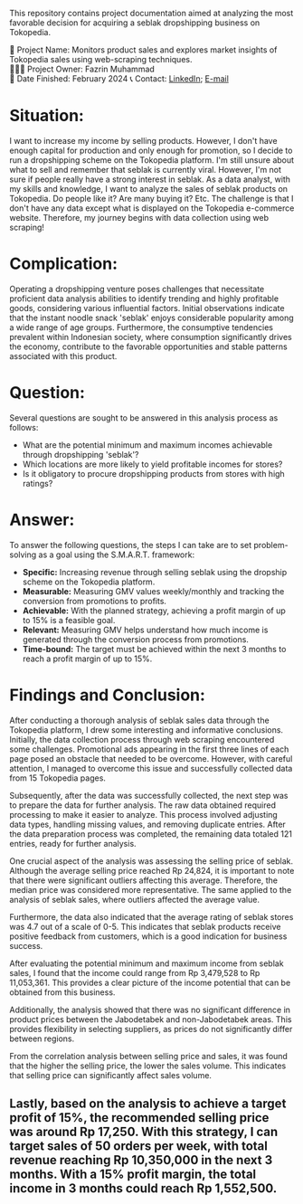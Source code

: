 This repository contains project documentation aimed at analyzing the most favorable decision for acquiring a seblak dropshipping business on Tokopedia.

🚩 Project Name: Monitors product sales and explores market insights of Tokopedia sales using web-scraping techniques.  
🙋🏻‍♂️ Project Owner: Fazrin Muhammad  
🏁 Date Finished: February 2024
📞 Contact: [LinkedIn](https://www.linkedin.com/in/fazrin-muhammad-199098153/); [E-mail](mailto:fazriinmuhammad@gmail.com)

# Situation:
I want to increase my income by selling products. However, I don't have enough capital for production and only enough for promotion, so I decide to run a dropshipping scheme on the Tokopedia platform. I'm still unsure about what to sell and remember that seblak is currently viral. However, I'm not sure if people really have a strong interest in seblak. As a data analyst, with my skills and knowledge, I want to analyze the sales of seblak products on Tokopedia. Do people like it? Are many buying it? Etc. The challenge is that I don't have any data except what is displayed on the Tokopedia e-commerce website. Therefore, my journey begins with data collection using web scraping!

# Complication:
Operating a dropshipping venture poses challenges that necessitate proficient data analysis abilities to identify trending and highly profitable goods, considering various influential factors. Initial observations indicate that the instant noodle snack 'seblak' enjoys considerable popularity among a wide range of age groups. Furthermore, the consumptive tendencies prevalent within Indonesian society, where consumption significantly drives the economy, contribute to the favorable opportunities and stable patterns associated with this product.

# Question:
Several questions are sought to be answered in this analysis process as follows:
- What are the potential minimum and maximum incomes achievable through dropshipping 'seblak'?
- Which locations are more likely to yield profitable incomes for stores?
- Is it obligatory to procure dropshipping products from stores with high ratings?

# Answer:
To answer the following questions, the steps I can take are to set problem-solving as a goal using the S.M.A.R.T. framework:
- **Specific:** Increasing revenue through selling seblak using the dropship scheme on the Tokopedia platform.
- **Measurable:** Measuring GMV values weekly/monthly and tracking the conversion from promotions to profits.
- **Achievable:** With the planned strategy, achieving a profit margin of up to 15% is a feasible goal.
- **Relevant:** Measuring GMV helps understand how much income is generated through the conversion process from promotions.
- **Time-bound:** The target must be achieved within the next 3 months to reach a profit margin of up to 15%.

# Findings and Conclusion:
After conducting a thorough analysis of seblak sales data through the Tokopedia platform, I drew some interesting and informative conclusions. Initially, the data collection process through web scraping encountered some challenges. Promotional ads appearing in the first three lines of each page posed an obstacle that needed to be overcome. However, with careful attention, I managed to overcome this issue and successfully collected data from 15 Tokopedia pages.

Subsequently, after the data was successfully collected, the next step was to prepare the data for further analysis. The raw data obtained required processing to make it easier to analyze. This process involved adjusting data types, handling missing values, and removing duplicate entries. After the data preparation process was completed, the remaining data totaled 121 entries, ready for further analysis.

One crucial aspect of the analysis was assessing the selling price of seblak. Although the average selling price reached Rp 24,824, it is important to note that there were significant outliers affecting this average. Therefore, the median price was considered more representative. The same applied to the analysis of seblak sales, where outliers affected the average value.

Furthermore, the data also indicated that the average rating of seblak stores was 4.7 out of a scale of 0-5. This indicates that seblak products receive positive feedback from customers, which is a good indication for business success.

After evaluating the potential minimum and maximum income from seblak sales, I found that the income could range from Rp 3,479,528 to Rp 11,053,361. This provides a clear picture of the income potential that can be obtained from this business.

Additionally, the analysis showed that there was no significant difference in product prices between the Jabodetabek and non-Jabodetabek areas. This provides flexibility in selecting suppliers, as prices do not significantly differ between regions.

From the correlation analysis between selling price and sales, it was found that the higher the selling price, the lower the sales volume. This indicates that selling price can significantly affect sales volume.

Lastly, based on the analysis to achieve a target profit of 15%, the recommended selling price was around Rp 17,250. With this strategy, I can target sales of 50 orders per week, with total revenue reaching Rp 10,350,000 in the next 3 months. With a 15% profit margin, the total income in 3 months could reach Rp 1,552,500.
---
